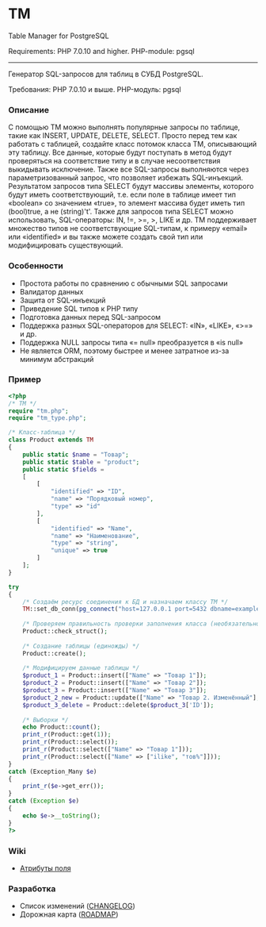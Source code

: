 # TM

Table Manager for PostgreSQL

Requirements: PHP 7.0.10 and higher. PHP-module: pgsql

-------------------------------------------------------------------------------------

Генератор SQL-запросов для таблиц в СУБД PostgreSQL.

Требования: PHP 7.0.10 и выше. PHP-модуль: pgsql

### Описание
С помощью TM можно выполнять популярные запросы по таблице, такие как INSERT, UPDATE, DELETE, SELECT. Просто перед тем как работать с таблицей, создайте класс потомок класса TM, описывающий эту таблицу. Все данные, которые будут поступать в метод будут проверяться на соответствие типу и в случае несоответствия выкидывать исключение. Также все SQL-запросы выполняются через параметризованный запрос, что позволяет избежать SQL-инъекций. Результатом запросов типа SELECT будут массивы элементы, которого будут иметь соответствующий, т.е. если поле в таблице имеет тип «boolean» со значением «true», то элемент массива будет иметь тип (bool)true, а не (string)'t'. Также для запросов типа SELECT можно использовать, SQL-операторы: IN, !=, >=, >, LIKE и др. TM поддерживает множество типов не соответствующие SQL-типам, к примеру «email» или «identified» и вы также можете создать свой тип или модифицировать существующий.

### Особенности
* Простота работы по сравнению с обычными SQL запросами
* Валидатор данных
* Защита от SQL-инъекций
* Приведение SQL типов к PHP типу
* Подготовка данных перед SQL-запросом
* Поддержка разных SQL-операторов для SELECT: «IN», «LIKE», «>=» и др.
* Поддержка NULL запросы типа «= null» преобразуется в «is null»
* Не является ORM, поэтому быстрее и менее затратное из-за минимум абстракций

### Пример
```php
<?php
/* TM */
require "tm.php";
require "tm_type.php";

/* Класс-таблица */
class Product extends TM
{
	public static $name = "Товар";
	public static $table = "product";
	public static $fields = 
	[
		[
			"identified" => "ID",
			"name" => "Порядковый номер",
			"type" => "id"
		],
		[
			"identified" => "Name",
			"name" => "Наименование",
			"type" => "string",
			"unique" => true
		]
	];
}

try
{
	/* Создаём ресурс соединения к БД и назначаем классу TM */
	TM::set_db_conn(pg_connect("host=127.0.0.1 port=5432 dbname=example user=example password=pass"));
	
	/* Проверяем правильность проверки заполнения класса (необязательно) */
	Product::check_struct();
	
	/* Создание таблицы (единожды) */
	Product::create();
	
	/* Модифицируем данные таблицы */
	$product_1 = Product::insert(["Name" => "Товар 1"]);
	$product_2 = Product::insert(["Name" => "Товар 2"]);
	$product_3 = Product::insert(["Name" => "Товар 3"]);
	$product_2_new = Product::update(["Name" => "Товар 2. Изменённый"], $product_2['ID']);
	$product_3_delete = Product::delete($product_3['ID']);
	
	/* Выборки */
	echo Product::count();		
	print_r(Product::get(1));
	print_r(Product::select());
	print_r(Product::select(["Name" => "Товар 1"]));
	print_r(Product::select(["Name" => ["ilike", "тов%"]]));
}
catch (Exception_Many $e)
{
	print_r($e->get_err());
}
catch (Exception $e)
{
	echo $e->__toString();
}
?>
```

### Wiki
- [Атрибуты поля](https://github.com/hharek/tm/wiki/%D0%90%D1%82%D1%80%D0%B8%D0%B1%D1%83%D1%82%D1%8B-%D0%BF%D0%BE%D0%BB%D1%8F)

### Разработка
- Список изменений ([CHANGELOG](https://github.com/hharek/tm/wiki/CHANGELOG))
- Дорожная карта ([ROADMAP](https://github.com/hharek/tm/wiki/ROADMAP))

